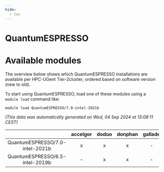 ```yaml
---
hide:
  - toc
---
```


QuantumESPRESSO
===============

# Available modules


The overview below shows which QuantumESPRESSO installations are available per HPC-UGent Tier-2cluster, ordered based on software version (new to old).

To start using QuantumESPRESSO, load one of these modules using a `module load` command like:

```shell
module load QuantumESPRESSO/7.0-intel-2021b
```

*(This data was automatically generated on Wed, 04 Sep 2024 at 13:08:11 CEST)*  

| |accelgor|doduo|donphan|gallade|joltik|shinx|skitty|
| :---: | :---: | :---: | :---: | :---: | :---: | :---: | :---: |
|QuantumESPRESSO/7.0-intel-2021b|x|x|x|-|x|-|x|
|QuantumESPRESSO/6.5-intel-2019b|-|x|x|-|x|-|x|
